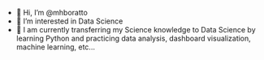 - 👋 Hi, I’m @mhboratto
- 👀 I’m interested in Data Science
- 🌱 I am currently transferring my Science knowledge to Data Science by learning Python and practicing data analysis, dashboard visualization, machine learning, etc...


<!---
mhboratto/mhboratto is a ✨ special ✨ repository because its `README.md` (this file) appears on your GitHub profile.
You can click the Preview link to take a look at your changes.
--->
